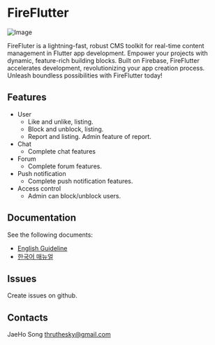 # FireFlutter


![Image](https://github.com/thruthesky/fireflutter/blob/main/docs/assets/images/fireflutter_title_image.jpg?raw=true)

FireFluter is a lightning-fast, robust CMS toolkit for real-time content management in Flutter app development. Empower your projects with dynamic, feature-rich building blocks. Built on Firebase, FireFlutter accelerates development, revolutionizing your app creation process. Unleash boundless possibilities with FireFlutter today!

## Features

- User
  - Like and unlike, listing.
  - Block and unblock, listing.
  - Report and listing. Admin feature of report.
- Chat
  - Complete chat features
- Forum
  - Complete forum features.
- Push notification
  - Complete push notification features.
- Access control
  - Admin can block/unblock users.



## Documentation

See the following documents:

- [English Guideline](https://thruthesky.github.io/fireflutter/english/)
- [한국어 매뉴얼](https://thruthesky.github.io/fireflutter/korean/)


## Issues

Create issues on github.


## Contacts

JaeHo Song
thruthesky@gmail.com

